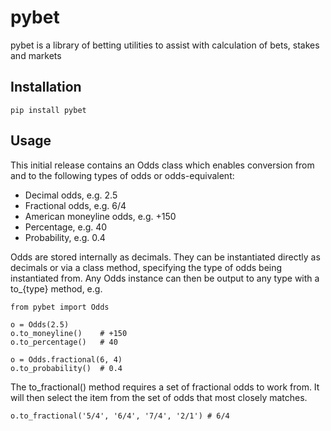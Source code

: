 # pybet
pybet is a library of betting utilities to assist with calculation of bets, stakes and markets

## Installation

`pip install pybet`

## Usage

This initial release contains an Odds class which enables conversion from and to the following types of odds or odds-equivalent:

* Decimal odds, e.g. 2.5
* Fractional odds, e.g. 6/4
* American moneyline odds, e.g. +150 
* Percentage, e.g. 40 
* Probability, e.g. 0.4

Odds are stored internally as decimals. They can be instantiated directly as decimals or via a class method, specifying
the type of odds being instantiated from. Any Odds instance can then be output to any type with a to_{type} method, e.g.

```
from pybet import Odds

o = Odds(2.5)
o.to_moneyline()    # +150
o.to_percentage()   # 40

o = Odds.fractional(6, 4)
o.to_probability()  # 0.4
```

The to_fractional() method requires a set of fractional odds to work from. It will then select the item from the set of odds
that most closely matches.

```
o.to_fractional('5/4', '6/4', '7/4', '2/1') # 6/4
```